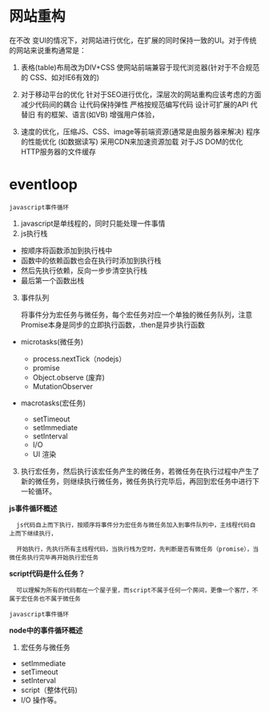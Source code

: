 # 网站重构

  在不改 变UI的情况下，对网站进行优化，在扩展的同时保持一致的UI。对于传统的网站来说重构通常是：

  1. 表格(table)布局改为DIV+CSS 使网站前端兼容于现代浏览器(针对于不合规范的 CSS、如对IE6有效的)
  
  2. 对于移动平台的优化 针对于SEO进行优化，深层次的网站重构应该考虑的方面 减少代码间的耦合 让代码保持弹性 严格按规范编写代码 设计可扩展的API 代替旧 有的框架、语言(如VB) 增强用户体验，
  
  3. 速度的优化，压缩JS、CSS、image等前端资源(通常是由服务器来解决) 程序的性能优化 (如数据读写) 采用CDN来加速资源加载 对于JS DOM的优化 HTTP服务器的文件缓存

# eventloop
  


`javascript事件循环`
1. javascript是单线程的，同时只能处理一件事情
2. js执行栈
  + 按顺序将函数添加到执行栈中
  + 函数中的依赖函数也会在执行时添加到执行栈
  + 然后先执行依赖，反向一步步清空执行栈
  + 最后第一个函数出栈
3. 事件队列
  
    将事件分为宏任务与微任务，每个宏任务对应一个单独的微任务队列，注意Promise本身是同步的立即执行函数，.then是异步执行函数
  + microtasks(微任务)
    + process.nextTick（nodejs）
    + promise
    + Object.observe (废弃)
    + MutationObserver

  + macrotasks(宏任务)
    + setTimeout
    + setImmediate
    + setInterval
    + I/O
    + UI 渲染
3. 执行宏任务，然后执行该宏任务产生的微任务，若微任务在执行过程中产生了新的微任务，则继续执行微任务，微任务执行完毕后，再回到宏任务中进行下一轮循环。

**js事件循环概述**
```
  js代码自上而下执行，按顺序将事件分为宏任务与微任务加入到事件队列中，主线程代码自上而下继续执行，

  开始执行，先执行所有主线程代码，当执行栈为空时，先判断是否有微任务（promise），当微任务执行完毕再开始执行宏任务
```
**script代码是什么任务？**
```
  可以理解为所有的代码都在一个屋子里，而script不属于任何一个房间，更像一个客厅，不属于宏任务也不属于微任务
```
`javascript事件循环`

**node中的事件循环概述**
1. 宏任务与微任务
  + setImmediate
  + setTimeout
  + setInterval
  + script（整体代码)
  + I/O 操作等。